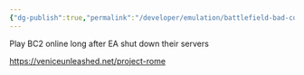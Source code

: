```yaml
---
{"dg-publish":true,"permalink":"/developer/emulation/battlefield-bad-company-2-online/","dgPassFrontmatter":true}
---
```


Play BC2 online long after EA shut down their servers

https://veniceunleashed.net/project-rome
